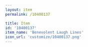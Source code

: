 ```yaml
---
layout: item
permalink: /10400137

title: Item
id: '10400137'
item_name: 'Benevolent Laugh Lines'
icon_url: 'customize/10400137.png'
---
```

